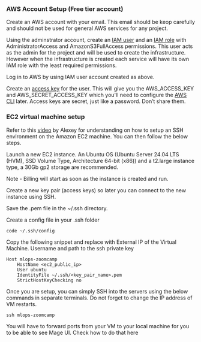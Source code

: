 
### AWS Account Setup (Free tier account)

Create an AWS account with your email. This email should be keop carefully and should not be used for general AWS services for any project.

Using the adminstrator account, create an [IAM user](https://docs.aws.amazon.com/IAM/latest/UserGuide/id_users_create.html) and an [IAM role](https://docs.aws.amazon.com/IAM/latest/UserGuide/id_roles.html) with AdministratorAccess and AmazonS3FullAccess permissions. This user acts as the admin for the project and will be used to create the infrastructure. However when the infrastructure is created each service will have its own IAM role with the least required permissions.

Log in to AWS by using IAM user account created as above.

Create an [access key](https://docs.aws.amazon.com/IAM/latest/UserGuide/id_credentials_access-keys.html) for the user. This will give you the AWS_ACCESS_KEY and AWS_SECRET_ACCESS_KEY which you'll need to configure the [AWS CLI](https://docs.aws.amazon.com/cli/v1/userguide/cli-configure-files.html) later. Access keys are secret, just like a password. Don’t share them.

### EC2 virtual machine setup 

Refer to this [video](https://www.youtube.com/watch?v=IXSiYkP23zo) by Alexey for understanding on how to setup an SSH environment on the Amazon EC2 machine. You can then follow the below steps.

Launch a new EC2 instance. An Ubuntu OS (Ubuntu Server 24.04 LTS (HVM), SSD Volume Type, Architecture 64-bit (x86)) and a t2.large instance type, a 30Gb gp2 storage are recommended.

Note - Billing will start as soon as the instance is created and run.

Create a new key pair (access keys) so later you can connect to the new instance using SSH.

Save the .pem file in the ~/.ssh directory.

Create a config file in your .ssh folder

```
code ~/.ssh/config
```

Copy the following snippet and replace with External IP of the Virtual Machine. Username and path to the ssh private key
```
Host mlops-zoomcamp
    HostName <ec2_public_ip>
    User ubuntu
    IdentityFile ~/.ssh/<key_pair_name>.pem
    StrictHostKeyChecking no
```

Once you are setup, you can simply SSH into the servers using the below commands in separate terminals. Do not forget to change the IP address of VM restarts.

```
ssh mlops-zoomcamp
```

You will have to forward ports from your VM to your local machine for you to be able to see Mage UI. Check how to do that here


